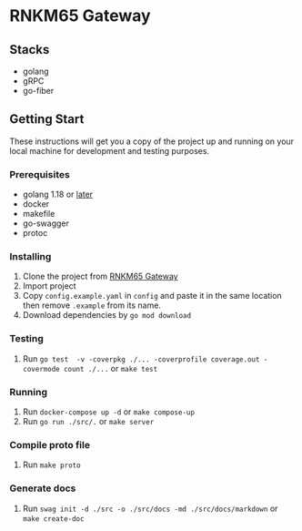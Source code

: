 # RNKM65 Gateway

## Stacks
- golang
- gRPC
- go-fiber

## Getting Start
These instructions will get you a copy of the project up and running on your local machine for development and testing purposes.

### Prerequisites
- golang 1.18 or [later](https://go.dev)
- docker
- makefile
- go-swagger
- protoc

### Installing
1. Clone the project from [RNKM65 Gateway](https://github.com/isd-sgcu/rnkm65-gateway)
2. Import project
3. Copy `config.example.yaml` in `config` and paste it in the same location then remove `.example` from its name.
4. Download dependencies by `go mod download`

### Testing
1. Run `go test  -v -coverpkg ./... -coverprofile coverage.out -covermode count ./...` or `make test`

### Running
1. Run `docker-compose up -d` or `make compose-up`
2. Run `go run ./src/.` or `make server`

### Compile proto file
1. Run `make proto`

### Generate docs
1. Run `swag init -d ./src -o ./src/docs -md ./src/docs/markdown` or `make create-doc`
